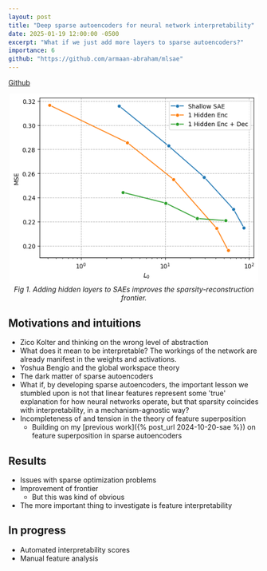 ```yaml
---
layout: post
title: "Deep sparse autoencoders for neural network interpretability"
date: 2025-01-19 12:00:00 -0500
excerpt: "What if we just add more layers to sparse autoencoders?"
importance: 6
github: "https://github.com/armaan-abraham/mlsae"
---
```


[Github](https://github.com/armaan-abraham/mlsae)

<div style="text-align: center;">
  <img src="/assets/images/deep-sae-frontier.png" alt="frontier" style="max-width: 500px;">
  <figcaption style="text-align: center; font-style: italic;">Fig 1. Adding hidden layers to SAEs improves the sparsity-reconstruction frontier.</figcaption>
</div>

## Motivations and intuitions

- Zico Kolter and thinking on the wrong level of abstraction
- What does it mean to be interpretable? The workings of the network are already manifest in the weights and activations.
- Yoshua Bengio and the global workspace theory
- The dark matter of sparse autoencoders
- What if, by developing sparse autoencoders, the important lesson we stumbled upon is not that linear features represent some 'true' explanation for how neural networks operate, but that sparsity coincides with interpretability, in a mechanism-agnostic way?
- Incompleteness of and tension in the theory of feature superposition
    - Building on my [previous work]({% post_url 2024-10-20-sae %}) on feature superposition in sparse autoencoders

## Results

- Issues with sparse optimization problems
- Improvement of frontier
  - But this was kind of obvious
- The more important thing to investigate is feature interpretability

## In progress

- Automated interpretability scores
- Manual feature analysis